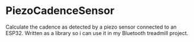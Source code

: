 # PiezoCadenceSensor
Calculate the cadence as detected by a piezo sensor connected to an ESP32. Written as a library so i can use it in my Bluetooth treadmill project.
